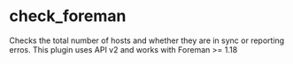 # check_foreman
Checks the total number of hosts and whether they are in sync or reporting erros. This plugin uses API v2 and works with Foreman >= 1.18